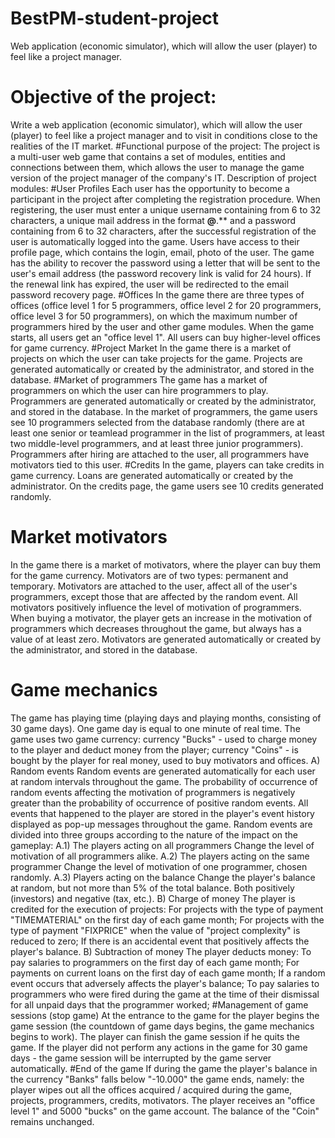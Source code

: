 # BestPM-student-project
Web application (economic simulator), which will allow the user (player) to feel like a project manager.
# Objective of the project:
Write a web application (economic simulator), which will allow the user (player) to feel like a project manager and to visit in conditions close to the realities of the IT market.
#Functional purpose of the project:
The project is a multi-user web game that contains a set of modules, entities and connections between them, which allows the user to manage the game version of the project manager of the company's IT.
Description of project modules:
#User Profiles
Each user has the opportunity to become a participant in the project after completing the registration procedure. When registering, the user must enter a unique username containing from 6 to 32 characters, a unique mail address in the format **@**.** and a password containing from 6 to 32 characters, after the successful registration of the user is automatically logged into the game. Users have access to their profile page, which contains the login, email, photo of the user. The game has the ability to recover the password using a letter that will be sent to the user's email address (the password recovery link is valid for 24 hours). If the renewal link has expired, the user will be redirected to the email password recovery page.
#Offices
In the game there are three types of offices (office level 1 for 5 programmers, office level 2 for 20 programmers, office level 3 for 50 programmers), on which the maximum number of programmers hired by the user and other game modules. When the game starts, all users get an "office level 1". All users can buy higher-level offices for game currency.
#Project Market
In the game there is a market of projects on which the user can take projects for the game. Projects are generated automatically or created by the administrator, and stored in the database.
#Market of programmers
The game has a market of programmers on which the user can hire programmers to play. Programmers are generated automatically or created by the administrator, and stored in the database. In the market of programmers, the game users see 10 programmers selected from the database randomly (there are at least one senior or teamlead programmer in the list of programmers, at least two middle-level programmers, and at least three junior programmers). Programmers after hiring are attached to the user, all programmers have motivators tied to this user.
#Credits
In the game, players can take credits in game currency. Loans are generated automatically or created by the administrator. On the credits page, the game users see 10 credits generated randomly.
# Market motivators
In the game there is a market of motivators, where the player can buy them for the game currency. Motivators are of two types: permanent and temporary. Motivators are attached to the user, affect all of the user's programmers, except those that are affected by the random event. All motivators positively influence the level of motivation of programmers. When buying a motivator, the player gets an increase in the motivation of programmers which decreases throughout the game, but always has a value of at least zero. Motivators are generated automatically or created by the administrator, and stored in the database.
# Game mechanics
The game has playing time (playing days and playing months, consisting of 30 game days). One game day is equal to one minute of real time. The game uses two game currency: currency "Bucks" - used to charge money to the player and deduct money from the player; currency "Coins" - is bought by the player for real money, used to buy motivators and offices.
A) Random events
Random events are generated automatically for each user at random intervals throughout the game. The probability of occurrence of random events affecting the motivation of programmers is negatively greater than the probability of occurrence of positive random events. All events that happened to the player are stored in the player's event history displayed as pop-up messages throughout the game. Random events are divided into three groups according to the nature of the impact on the gameplay:
A.1) The players acting on all programmers
Change the level of motivation of all programmers alike.
A.2) The players acting on the same programmer
Change the level of motivation of one programmer, chosen randomly.
A.3) Players acting on the balance
Change the player's balance at random, but not more than 5% of the total balance. Both positively (investors) and negative (tax, etc.).
B) Charge of money
The player is credited for the execution of projects:
For projects with the type of payment "TIMEMATERIAL" on the first day of each game month;
For projects with the type of payment "FIXPRICE" when the value of "project complexity" is reduced to zero;
If there is an accidental event that positively affects the player's balance.
B) Subtraction of money
The player deducts money:
To pay salaries to programmers on the first day of each game month;
For payments on current loans on the first day of each game month;
If a random event occurs that adversely affects the player's balance;
To pay salaries to programmers who were fired during the game at the time of their dismissal for all unpaid days that the programmer worked;
#Management of game sessions (stop game)
At the entrance to the game for the player begins the game session (the countdown of game days begins, the game mechanics begins to work). The player can finish the game session if he quits the game. If the player did not perform any actions in the game for 30 game days - the game session will be interrupted by the game server automatically.
#End of the game
If during the game the player's balance in the currency "Banks" falls below "-10.000" the game ends, namely: the player wipes out all the offices acquired / acquired during the game, projects, programmers, credits, motivators. The player receives an "office level 1" and 5000 "bucks" on the game account. The balance of the "Coin" remains unchanged.
